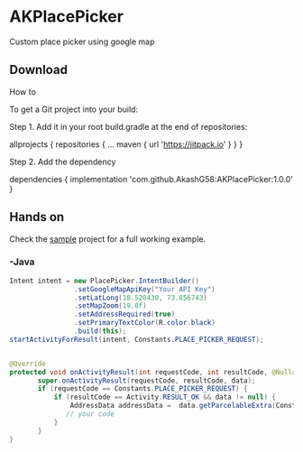 # AKPlacePicker
Custom place picker using google map

## Download

How to

To get a Git project into your build:

Step 1. Add it in your root build.gradle at the end of repositories:

allprojects {
	repositories {
		...
		maven { url 'https://jitpack.io' }
	}
}

Step 2. Add the dependency

dependencies {
       implementation 'com.github.AkashG58:AKPlacePicker:1.0.0'
}


## Hands on
Check the [sample](https://github.com/AkashG58/AKPlacePicker) project for a full working example.

### -Java

```Java
Intent intent = new PlacePicker.IntentBuilder()
                .setGoogleMapApiKey("Your API Key")
                .setLatLong(18.520430, 73.856743)
                .setMapZoom(19.0f)
                .setAddressRequired(true)
                .setPrimaryTextColor(R.color.black)
                .build(this);
startActivityForResult(intent, Constants.PLACE_PICKER_REQUEST);


@Override
protected void onActivityResult(int requestCode, int resultCode, @Nullable Intent data) {
       super.onActivityResult(requestCode, resultCode, data);
       if (requestCode == Constants.PLACE_PICKER_REQUEST) {
           if (resultCode == Activity.RESULT_OK && data != null) {
               AddressData addressData =  data.getParcelableExtra(Constants.ADDRESS_INTENT);
              // your code
           }
       }
}
